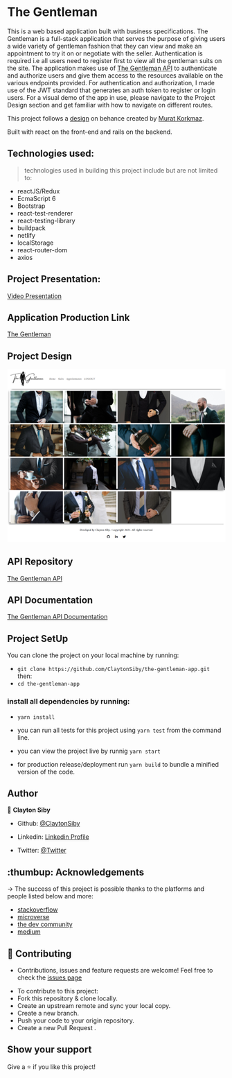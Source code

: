 # The Gentleman

This is a web based application built with business specifications. The Gentleman is a full-stack application that serves the purpose of giving users a wide variety of gentleman fashion that they can view and make an appointment to try it on or negotiate with the seller. Authentication is required i.e all users need to register first to view all the gentleman suits on the site. The application makes use of [The Gentleman API](https://github.com/ClaytonSiby/gentleman-api/tree/feature/gentleman) to authenticate and authorize users and give them access to the resources available on the various endpoints provided. For authentication and authorization, I made use of the JWT standard that generates an auth token to register or login users. For a visual demo of the app in use, please navigate to the Project Design section and get familiar with how to navigate on different routes.

This project follows a [design](https://www.behance.net/gallery/26425031/Vespa-Responsive-Redesign) on behance created by [Murat Korkmaz](https://www.behance.net/muratk).

Built with react on the front-end and rails on the backend.

## Technologies used:
> technologies used in building this project include but are not limited to: 
- reactJS/Redux
- EcmaScript 6
- Bootstrap
- react-test-renderer
- react-testing-library
- buildpack
- netlify
- localStorage
- react-router-dom
- axios

## Project Presentation:
[Video Presentation](https://www.loom.com/share/02b857a8d72046fd93cc59957eab33ac)
## Application Production Link
[The Gentleman](https://the-gentleman.netlify.app/)

## Project Design
![MealsCatalogue](./src/assets/images/project_screenshot.png)

## API Repository
[The Gentleman API](https://github.com/ClaytonSiby/gentleman-api/tree/feature/gentleman)

## API Documentation
[The Gentleman API Documentation](https://documenter.getpostman.com/view/13879644/TzRRBnep)

## Project SetUp
You can clone the project on your local machine by running:

- `git clone https://github.com/ClaytonSiby/the-gentleman-app.git`
then:
-  `cd the-gentleman-app`

### install all dependencies by running:
- `yarn install`

- you can run all tests for this project using `yarn test` from the command line.
- you can view the project live by runnig `yarn start`
- for production release/deployment run `yarn build` to bundle a minified version of the code.

## Author 

👤 **Clayton Siby**

- Github: [@ClaytonSiby](https://github.com/ClaytonSiby)
   
- Linkedin: [Linkedin Profile](https://www.linkedin.com/in/clayton-siby-48a8a0183/)

- Twitter: [@Twitter](https://twitter.com/ClaytonSiby)

## :thumbup: Acknowledgements
-> The success of this project is possible thanks to the platforms and people listed below and more:
- [stackoverflow](https://stackoverflow.com/)
- [microverse](https://microverse.org)
- [the dev community](https://dev.to/)
- [medium](https://medium.com)

## :handshake: Contributing 

* Contributions, issues and feature requests are welcome! Feel free to check the [issues page](https://github.com/ClaytonSiby/the-gentleman-app/issues)
- To contribute to this project:
- Fork this repository & clone locally.
- Create an upstream remote and sync your local copy.
- Create a new branch.
- Push your code to your origin repository.
- Create a new Pull Request .

## Show your support

Give a ⭐️ if you like this project!